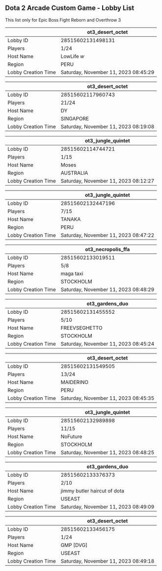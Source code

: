## Dota 2 Arcade Custom Game - Lobby List

This list only for Epic Boss Fight Reborn and Overthrow 3

|  | ot3_desert_octet |
| ------ | ------ |
| Lobby ID | 28515602131498131 |
| Players | 1/24 |
| Host Name | LowLife *w* |
| Region | PERU |
| Lobby Creation Time | Saturday, November 11, 2023 08:45:29 |


|  | ot3_desert_octet |
| ------ | ------ |
| Lobby ID | 28515602117960743 |
| Players | 21/24 |
| Host Name | DY |
| Region | SINGAPORE |
| Lobby Creation Time | Saturday, November 11, 2023 08:19:08 |


|  | ot3_jungle_quintet |
| ------ | ------ |
| Lobby ID | 28515602114744721 |
| Players | 1/15 |
| Host Name | Moses |
| Region | AUSTRALIA |
| Lobby Creation Time | Saturday, November 11, 2023 08:12:27 |


|  | ot3_jungle_quintet |
| ------ | ------ |
| Lobby ID | 28515602132447196 |
| Players | 7/15 |
| Host Name | TANAKA |
| Region | PERU |
| Lobby Creation Time | Saturday, November 11, 2023 08:47:22 |


|  | ot3_necropolis_ffa |
| ------ | ------ |
| Lobby ID | 28515602133019511 |
| Players | 5/8 |
| Host Name | maga taxi |
| Region | STOCKHOLM |
| Lobby Creation Time | Saturday, November 11, 2023 08:48:29 |


|  | ot3_gardens_duo |
| ------ | ------ |
| Lobby ID | 28515602131455552 |
| Players | 5/10 |
| Host Name | FREEVSEGHETTO |
| Region | STOCKHOLM |
| Lobby Creation Time | Saturday, November 11, 2023 08:45:24 |


|  | ot3_desert_octet |
| ------ | ------ |
| Lobby ID | 28515602131549505 |
| Players | 13/24 |
| Host Name | MAIDERINO |
| Region | PERU |
| Lobby Creation Time | Saturday, November 11, 2023 08:45:35 |


|  | ot3_jungle_quintet |
| ------ | ------ |
| Lobby ID | 28515602132989898 |
| Players | 11/15 |
| Host Name | NoFuture |
| Region | STOCKHOLM |
| Lobby Creation Time | Saturday, November 11, 2023 08:48:25 |


|  | ot3_gardens_duo |
| ------ | ------ |
| Lobby ID | 28515602133376373 |
| Players | 2/10 |
| Host Name | jimmy butler haircut of dota |
| Region | USEAST |
| Lobby Creation Time | Saturday, November 11, 2023 08:49:09 |


|  | ot3_desert_octet |
| ------ | ------ |
| Lobby ID | 28515602133456175 |
| Players | 1/24 |
| Host Name | GMP [DVG] |
| Region | USEAST |
| Lobby Creation Time | Saturday, November 11, 2023 08:49:18 |


